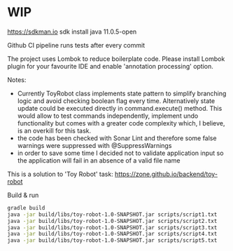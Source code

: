 # WIP

https://sdkman.io
sdk install java 11.0.5-open

Github CI pipeline runs tests after every commit

The project uses Lombok to reduce boilerplate code. Please install Lombok plugin for your favourite IDE and enable 'annotation processing' option.

Notes:  
- Currently ToyRobot class implements state pattern to simplify branching logic and avoid checking boolean flag every time. 
Alternatively state update could be executed directly in command.execute() method. This would allow to test commands independently, 
implement undo functionality but comes with a greater code complexity which, I believe, is an overkill for this task. 
- the code has been checked with Sonar Lint and therefore some false warnings were suppressed with @SuppressWarnings
- in order to save some time I decided not to validate application input so the application will fail in an absence of a valid file name

This is a solution to 'Toy Robot' task: 
https://zone.github.io/backend/toy-robot

Build & run
```bash
gradle build
java -jar build/libs/toy-robot-1.0-SNAPSHOT.jar scripts/script1.txt
java -jar build/libs/toy-robot-1.0-SNAPSHOT.jar scripts/script2.txt
java -jar build/libs/toy-robot-1.0-SNAPSHOT.jar scripts/script3.txt
java -jar build/libs/toy-robot-1.0-SNAPSHOT.jar scripts/script4.txt
java -jar build/libs/toy-robot-1.0-SNAPSHOT.jar scripts/script5.txt
```